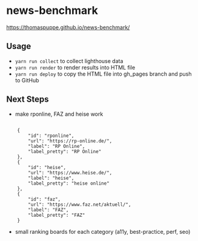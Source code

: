 # news-benchmark

https://thomaspuppe.github.io/news-benchmark/

## Usage

* `yarn run collect` to collect lighthouse data
* `yarn run render` to render results into HTML file
* `yarn run deploy` to copy the HTML file into gh_pages branch and push to GitHub


## Next Steps

* make rponline, FAZ and heise work

```

	{
		"id": "rponline",
		"url": "https://rp-online.de/",
		"label": "RP Online",
		"label_pretty": "RP Online"
	},
	{
		"id": "heise",
		"url": "https://www.heise.de/",
		"label": "heise",
		"label_pretty": "heise online"
	},
	{
		"id": "faz",
		"url": "https://www.faz.net/aktuell/",
		"label": "FAZ",
		"label_pretty": "FAZ"
	}
```

* small ranking boards for each category (a11y, best-practice, perf, seo)
